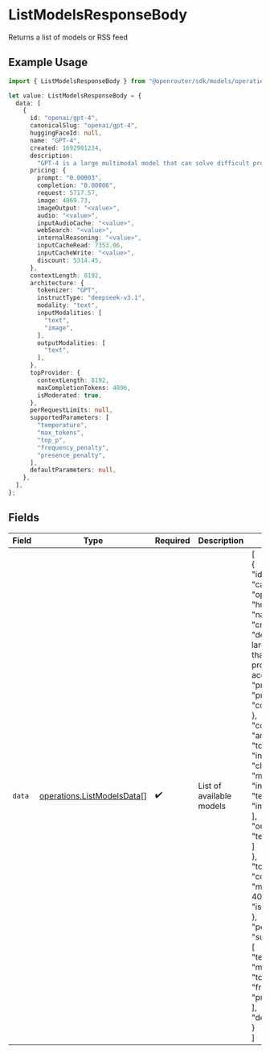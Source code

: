 # ListModelsResponseBody

Returns a list of models or RSS feed

## Example Usage

```typescript
import { ListModelsResponseBody } from "@openrouter/sdk/models/operations";

let value: ListModelsResponseBody = {
  data: [
    {
      id: "openai/gpt-4",
      canonicalSlug: "openai/gpt-4",
      huggingFaceId: null,
      name: "GPT-4",
      created: 1692901234,
      description:
        "GPT-4 is a large multimodal model that can solve difficult problems with greater accuracy.",
      pricing: {
        prompt: "0.00003",
        completion: "0.00006",
        request: 5717.57,
        image: 4069.73,
        imageOutput: "<value>",
        audio: "<value>",
        inputAudioCache: "<value>",
        webSearch: "<value>",
        internalReasoning: "<value>",
        inputCacheRead: 7353.06,
        inputCacheWrite: "<value>",
        discount: 5314.45,
      },
      contextLength: 8192,
      architecture: {
        tokenizer: "GPT",
        instructType: "deepseek-v3.1",
        modality: "text",
        inputModalities: [
          "text",
          "image",
        ],
        outputModalities: [
          "text",
        ],
      },
      topProvider: {
        contextLength: 8192,
        maxCompletionTokens: 4096,
        isModerated: true,
      },
      perRequestLimits: null,
      supportedParameters: [
        "temperature",
        "max_tokens",
        "top_p",
        "frequency_penalty",
        "presence_penalty",
      ],
      defaultParameters: null,
    },
  ],
};
```

## Fields

| Field                                                                                                                                                                                                                                                                                                                                                                                                                                                                                                                                                                                                                                                                                                                                                                          | Type                                                                                                                                                                                                                                                                                                                                                                                                                                                                                                                                                                                                                                                                                                                                                                           | Required                                                                                                                                                                                                                                                                                                                                                                                                                                                                                                                                                                                                                                                                                                                                                                       | Description                                                                                                                                                                                                                                                                                                                                                                                                                                                                                                                                                                                                                                                                                                                                                                    | Example                                                                                                                                                                                                                                                                                                                                                                                                                                                                                                                                                                                                                                                                                                                                                                        |
| ------------------------------------------------------------------------------------------------------------------------------------------------------------------------------------------------------------------------------------------------------------------------------------------------------------------------------------------------------------------------------------------------------------------------------------------------------------------------------------------------------------------------------------------------------------------------------------------------------------------------------------------------------------------------------------------------------------------------------------------------------------------------------ | ------------------------------------------------------------------------------------------------------------------------------------------------------------------------------------------------------------------------------------------------------------------------------------------------------------------------------------------------------------------------------------------------------------------------------------------------------------------------------------------------------------------------------------------------------------------------------------------------------------------------------------------------------------------------------------------------------------------------------------------------------------------------------ | ------------------------------------------------------------------------------------------------------------------------------------------------------------------------------------------------------------------------------------------------------------------------------------------------------------------------------------------------------------------------------------------------------------------------------------------------------------------------------------------------------------------------------------------------------------------------------------------------------------------------------------------------------------------------------------------------------------------------------------------------------------------------------ | ------------------------------------------------------------------------------------------------------------------------------------------------------------------------------------------------------------------------------------------------------------------------------------------------------------------------------------------------------------------------------------------------------------------------------------------------------------------------------------------------------------------------------------------------------------------------------------------------------------------------------------------------------------------------------------------------------------------------------------------------------------------------------ | ------------------------------------------------------------------------------------------------------------------------------------------------------------------------------------------------------------------------------------------------------------------------------------------------------------------------------------------------------------------------------------------------------------------------------------------------------------------------------------------------------------------------------------------------------------------------------------------------------------------------------------------------------------------------------------------------------------------------------------------------------------------------------ |
| `data`                                                                                                                                                                                                                                                                                                                                                                                                                                                                                                                                                                                                                                                                                                                                                                         | [operations.ListModelsData](../../models/operations/listmodelsdata.md)[]                                                                                                                                                                                                                                                                                                                                                                                                                                                                                                                                                                                                                                                                                                       | :heavy_check_mark:                                                                                                                                                                                                                                                                                                                                                                                                                                                                                                                                                                                                                                                                                                                                                             | List of available models                                                                                                                                                                                                                                                                                                                                                                                                                                                                                                                                                                                                                                                                                                                                                       | [<br/>{<br/>"id": "openai/gpt-4",<br/>"canonical_slug": "openai/gpt-4",<br/>"hugging_face_id": null,<br/>"name": "GPT-4",<br/>"created": 1692901234,<br/>"description": "GPT-4 is a large multimodal model that can solve difficult problems with greater accuracy.",<br/>"pricing": {<br/>"prompt": "0.00003",<br/>"completion": "0.00006"<br/>},<br/>"context_length": 8192,<br/>"architecture": {<br/>"tokenizer": "GPT",<br/>"instruct_type": "chatcompletion",<br/>"modality": "text",<br/>"input_modalities": [<br/>"text",<br/>"image"<br/>],<br/>"output_modalities": [<br/>"text"<br/>]<br/>},<br/>"top_provider": {<br/>"context_length": 8192,<br/>"max_completion_tokens": 4096,<br/>"is_moderated": true<br/>},<br/>"per_request_limits": null,<br/>"supported_parameters": [<br/>"temperature",<br/>"max_tokens",<br/>"top_p",<br/>"frequency_penalty",<br/>"presence_penalty"<br/>],<br/>"default_parameters": null<br/>}<br/>] |